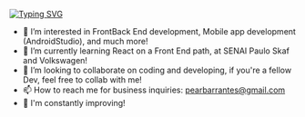 [![Typing SVG](https://readme-typing-svg.demolab.com/?lines=Sejam+muito+bem+vindos(as)...;Welcome+to+the+profile+of...;Pedro+Arthur+Barrantes!&center=true)](https://git.io/typing-svg)
- 👀 I’m interested in FrontBack End development, Mobile app development (AndroidStudio), and much more!
- 🌱 I’m currently learning React on a Front End path, at SENAI Paulo Skaf and Volkswagen!
- 💞️ I’m looking to collaborate on coding and developing, if you're a fellow Dev, feel free to collab with me!
- 📫 How to reach me for business inquiries: pearbarrantes@gmail.com
- 🧠 I'm constantly improving!
<!-- -
Hello World. This is a comment in HTML!
- -->
